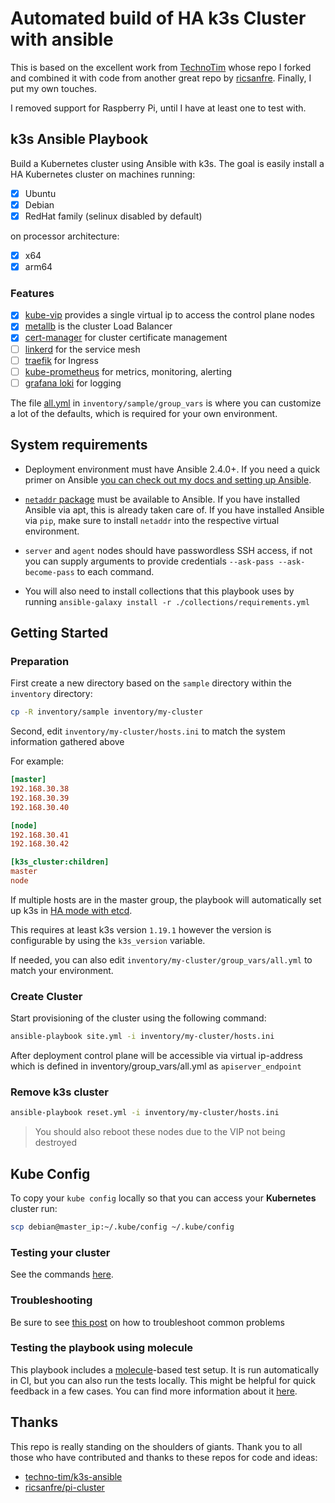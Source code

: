 # Automated build of HA k3s Cluster with ansible

This is based on the excellent work from [TechnoTim](https://github.com/techno-tim/k3s-ansible) whose repo I forked and combined it with code from another great repo by [ricsanfre](https://github.com/ricsanfre/pi-cluster). Finally, I put my own touches.

I removed support for Raspberry Pi, until I have at least one to test with.


## k3s Ansible Playbook

Build a Kubernetes cluster using Ansible with k3s. The goal is easily install a HA Kubernetes cluster on machines running:

- [X] Ubuntu
- [X] Debian
- [X] RedHat family (selinux disabled by default)

on processor architecture:

- [X] x64
- [X] arm64

### Features
- [x] [kube-vip](https://kube-vip.io/) provides a single virtual ip to access the control plane nodes
- [x] [metallb](https://metallb.universe.tf/) is the cluster Load Balancer
- [x] [cert-manager](https://github.com/cert-manager/cert-manager) for cluster certificate management
- [ ] [linkerd](https://github.com/linkerd/linkerd2) for the service mesh
- [ ] [traefik](https://github.com/traefik/traefik) for Ingress
- [ ] [kube-prometheus](https://github.com/prometheus-operator/kube-prometheus) for metrics, monitoring, alerting
- [ ] [grafana loki](https://github.com/grafana/loki) for logging

The file [all.yml](inventory/sample/group_vars/all.yml) in `inventory/sample/group_vars` is where you can customize a lot of the defaults, which is required for your own environment.

## System requirements

- Deployment environment must have Ansible 2.4.0+.  If you need a quick primer on Ansible [you can check out my docs and setting up Ansible](https://docs.technotim.live/posts/ansible-automation/).

- [`netaddr` package](https://pypi.org/project/netaddr/) must be available to Ansible. If you have installed Ansible via apt, this is already taken care of. If you have installed Ansible via `pip`, make sure to install `netaddr` into the respective virtual environment.

- `server` and `agent` nodes should have passwordless SSH access, if not you can supply arguments to provide credentials `--ask-pass --ask-become-pass` to each command.

- You will also need to install collections that this playbook uses by running `ansible-galaxy install -r ./collections/requirements.yml`

## Getting Started

### Preparation

First create a new directory based on the `sample` directory within the `inventory` directory:

```bash
cp -R inventory/sample inventory/my-cluster
```

Second, edit `inventory/my-cluster/hosts.ini` to match the system information gathered above

For example:

```ini
[master]
192.168.30.38
192.168.30.39
192.168.30.40

[node]
192.168.30.41
192.168.30.42

[k3s_cluster:children]
master
node
```

If multiple hosts are in the master group, the playbook will automatically set up k3s in [HA mode with etcd](https://rancher.com/docs/k3s/latest/en/installation/ha-embedded/).

This requires at least k3s version `1.19.1` however the version is configurable by using the `k3s_version` variable.

If needed, you can also edit `inventory/my-cluster/group_vars/all.yml` to match your environment.

### Create Cluster

Start provisioning of the cluster using the following command:

```bash
ansible-playbook site.yml -i inventory/my-cluster/hosts.ini
```

After deployment control plane will be accessible via virtual ip-address which is defined in inventory/group_vars/all.yml as `apiserver_endpoint`

### Remove k3s cluster

```bash
ansible-playbook reset.yml -i inventory/my-cluster/hosts.ini
```

>You should also reboot these nodes due to the VIP not being destroyed

## Kube Config

To copy your `kube config` locally so that you can access your **Kubernetes** cluster run:

```bash
scp debian@master_ip:~/.kube/config ~/.kube/config
```

### Testing your cluster

See the commands [here](https://docs.technotim.live/posts/k3s-etcd-ansible/#testing-your-cluster).

### Troubleshooting

Be sure to see [this post](https://github.com/techno-tim/k3s-ansible/discussions/20) on how to troubleshoot common problems

### Testing the playbook using molecule

This playbook includes a [molecule](https://molecule.rtfd.io/)-based test setup.
It is run automatically in CI, but you can also run the tests locally.
This might be helpful for quick feedback in a few cases.
You can find more information about it [here](molecule/README.md).

## Thanks

This repo is really standing on the shoulders of giants. Thank you to all those who have contributed and thanks to these repos for code and ideas:

- [techno-tim/k3s-ansible](https://github.com/techno-tim/k3s-ansible)
- [ricsanfre/pi-cluster](https://github.com/ricsanfre/pi-cluster)
